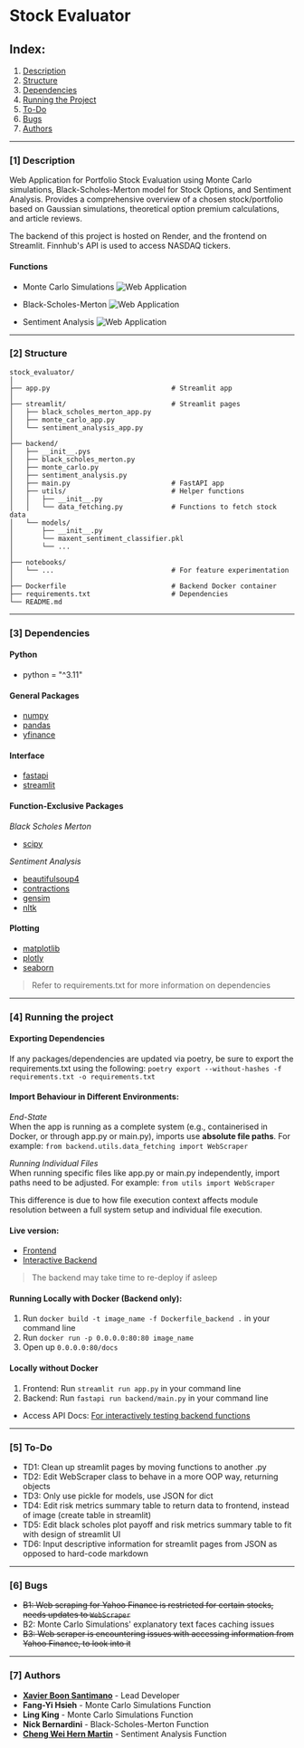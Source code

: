 # Stock Evaluator

## Index:
1. [Description](#1-description)  
2. [Structure](#2-structure)  
3. [Dependencies](#3-dependencies)  
4. [Running the Project](#4-running-the-project)  
5. [To-Do](#5-to-do)  
6. [Bugs](#6-bugs)  
7. [Authors](#7-authors) 

---
 
### [1] Description

Web Application for Portfolio Stock Evaluation using Monte Carlo simulations, Black-Scholes-Merton model for Stock Options, and Sentiment Analysis. Provides a comprehensive overview of a chosen stock/portfolio based on Gaussian simulations, theoretical option premium calculations, and article reviews.

The backend of this project is hosted on Render, and the frontend on Streamlit. Finnhub's API is used to access NASDAQ tickers.

#### **Functions**
- Monte Carlo Simulations
![Web Application](./notebooks/screenshots/Monte_Carlo_Simulations_screenshot.png)

- Black-Scholes-Merton
![Web Application](./notebooks/screenshots/Black_Scholes_Merton_screenshot.png)

- Sentiment Analysis
![Web Application](./notebooks/screenshots/Sentiment_Analysis_screenshot.png)


---

### [2] Structure
```
stock_evaluator/
│
├── app.py                              # Streamlit app
│
├── streamlit/                          # Streamlit pages
│   ├── black_scholes_merton_app.py
│   ├── monte_carlo_app.py
│   └── sentiment_analysis_app.py 
│
├── backend/
│   ├── __init__.pys
│   ├── black_scholes_merton.py
│   ├── monte_carlo.py
│   ├── sentiment_analysis.py  
│   ├── main.py                         # FastAPI app  
│   ├── utils/                          # Helper functions
│   │   ├── __init__.py
│   │   └── data_fetching.py            # Functions to fetch stock data
│   └── models/     
│       ├── __init__.py            
│       └── maxent_sentiment_classifier.pkl
│       └── ...         
│
├── notebooks/
│   └── ...                             # For feature experimentation
│
├── Dockerfile                          # Backend Docker container
├── requirements.txt                    # Dependencies
└── README.md
```

---

### [3] Dependencies

#### **Python**
- python = "^3.11"

#### **General Packages**
- [numpy](https://pypi.org/project/numpy/)
- [pandas](https://pypi.org/project/pandas/)
- [yfinance](https://pypi.org/project/yfinance/)

#### **Interface**
- [fastapi](https://pypi.org/project/fastapi/)
- [streamlit](https://pypi.org/project/streamlit/)

#### **Function-Exclusive Packages**

*Black Scholes Merton*
- [scipy](https://pypi.org/project/scipy/)

*Sentiment Analysis*
- [beautifulsoup4](https://pypi.org/project/beautifulsoup4/)
- [contractions](https://pypi.org/project/contractions/)
- [gensim](https://pypi.org/project/gensim/)
- [nltk](https://pypi.org/project/nltk)

#### **Plotting**
- [matplotlib](https://pypi.org/project/matplotlib/)
- [plotly](https://pypi.org/project/plotly/)
- [seaborn](https://pypi.org/project/seaborn/)

> Refer to requirements.txt for more information on dependencies

---

### [4] Running the project

#### **Exporting Dependencies**
If any packages/dependencies are updated via poetry, be sure to export the requirements.txt using the following:
`poetry export --without-hashes -f requirements.txt -o requirements.txt`

#### **Import Behaviour in Different Environments:**

*End-State*<br>
When the app is running as a complete system (e.g., containerised in Docker, or through app.py or main.py), imports use **absolute file paths**. For example:
  `from backend.utils.data_fetching import WebScraper`

*Running Individual Files*<br>
  When running specific files like app.py or main.py independently, import paths need to be adjusted. For example:
  `from utils import WebScraper`

This difference is due to how file execution context affects module resolution between a full system setup and individual file execution.

#### **Live version:**
- [Frontend](https://stock-evaluator-30590.streamlit.app)
- [Interactive Backend](https://stock-evaluator-djr5.onrender.com/docs)

> The backend may take time to re-deploy if asleep

#### **Running Locally with Docker (Backend only):**
1. Run `docker build -t image_name -f Dockerfile_backend .` in your command line
2. Run `docker run -p 0.0.0.0:80:80 image_name`
3. Open up `0.0.0.0:80/docs`

#### **Locally without Docker**
1. Frontend: Run `streamlit run app.py` in your command line
2. Backend: Run `fastapi run backend/main.py` in your command line
  - Access API Docs: [For interactively testing backend functions](http://0.0.0.0:8000/docs)

---

### [5] To-Do
- TD1: Clean up streamlit pages by moving functions to another .py
- TD2: Edit WebScraper class to behave in a more OOP way, returning objects
- TD3: Only use pickle for models, use JSON for dict
- TD4: Edit risk metrics summary table to return data to frontend, instead of image (create table in streamlit)
- TD5: Edit black scholes plot payoff and risk metrics summary table to fit with design of streamlit UI
- TD6: Input descriptive information for streamlit pages from JSON as opposed to hard-code markdown

---

### [6] Bugs
- ~~B1: Web scraping for Yahoo Finance is restricted for certain stocks, needs updates to `WebScraper`~~
- B2: Monte Carlo Simulations' explanatory text faces caching issues
- ~~B3: Web scraper is encountering issues with accessing information from Yahoo Finance, to look into it~~

---

### [7] Authors
- **[Xavier Boon Santimano](https://github.com/xavsant)** - Lead Developer
- **Fang-Yi Hsieh** - Monte Carlo Simulations Function
- **Ling King** - Monte Carlo Simulations Function
- **Nick Bernardini** - Black-Scholes-Merton Function
- **[Cheng Wei Hern Martin](https://github.com/xavsant)** - Sentiment Analysis Function
